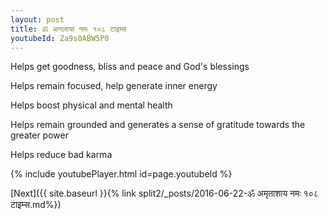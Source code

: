 ```yaml
---
layout: post
title: ॐ अनलाया नमः १०८ टाइम्स
youtubeId: Za9s0ABW5P0
---
```

 
 
Helps get goodness, bliss and peace and God's blessings
 
Helps remain focused, help generate inner energy 
 
Helps boost physical and mental health 
 
Helps remain grounded and generates a sense of gratitude towards the greater power 
 
Helps reduce bad karma
 
 
 
 


{% include youtubePlayer.html id=page.youtubeId %}
 
[Next]({{ site.baseurl }}{% link  split2/_posts/2016-06-22-ॐ अमृताशाय नमः १०८ टाइम्स.md%})
 
